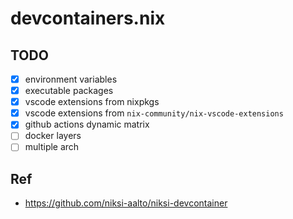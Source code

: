 # devcontainers.nix

## TODO

- [x] environment variables
- [x] executable packages
- [x] vscode extensions from nixpkgs
- [x] vscode extensions from `nix-community/nix-vscode-extensions`
- [x] github actions dynamic matrix
- [ ] docker layers
- [ ] multiple arch

## Ref

- https://github.com/niksi-aalto/niksi-devcontainer
